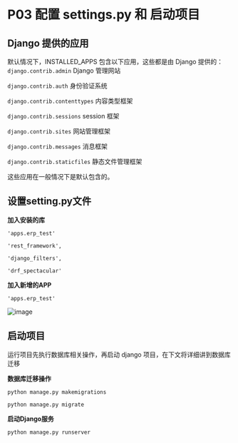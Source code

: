 
# P03 配置 settings.py 和 启动项目
## **Django 提供的应用**
默认情况下，INSTALLED_APPS 包含以下应用，这些都是由 Django 提供的：
`django.contrib.admin`  Django 管理网站

`django.contrib.auth`  身份验证系统

`django.contrib.contenttypes`  内容类型框架

`django.contrib.sessions`  session 框架

`django.contrib.sites`  网站管理框架

`django.contrib.messages`  消息框架

`django.contrib.staticfiles`  静态文件管理框架

这些应用在一般情况下是默认包含的。
## **设置setting.py文件**

 **加入安装的库**

`'apps.erp_test'`

`'rest_framework',`

`'django_filters',`

`'drf_spectacular'`

**加入新增的APP**


`'apps.erp_test'`


   ![image](assets/image20230814201211-settings.png)

## **启动项目**  

运行项目先执行数据库相关操作，再启动 django 项目，在下文将详细讲到数据库迁移

**数据库迁移操作**

`​python manage.py makemigrations​​​​`
   
`​python manage.py migrate`

**启动Django服务**

`python manage.py runserver`


